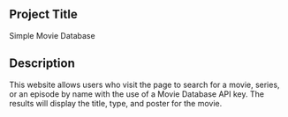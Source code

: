## Project Title

Simple Movie Database 

## Description 

This website allows users who visit the page to search for a movie, series, or an episode by name with the use of a Movie Database API key. The results will display the title, type, and poster for the movie. 
